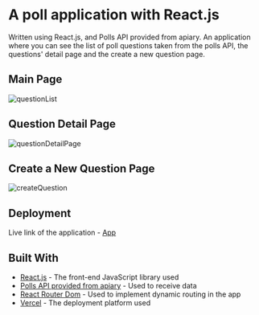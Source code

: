 # A poll application with React.js

Written using React.js, and Polls API provided from apiary. An application where you can see the list of poll questions taken from the polls API, the questions' detail page and the create a new question page.


## Main Page

![questionList](https://user-images.githubusercontent.com/63050857/192319481-b2283fe5-725e-4233-a415-fd8abf81242a.png)


## Question Detail Page

![questionDetailPage](https://user-images.githubusercontent.com/63050857/192319519-a8851da6-9b2f-44e4-a5f2-cce6019ee587.png)


## Create a New Question Page

![createQuestion](https://user-images.githubusercontent.com/63050857/192319542-bfd5046b-bc5e-4e07-b7ef-241e4f47d0c8.png)


## Deployment

Live link of the application - [App](https://poll-app-with-react-oggg.vercel.app/)


## Built With

* [React.js](https://create-react-app.dev/docs/getting-started) - The front-end JavaScript library used
* [Polls API provided from apiary](https://apiary.io/) - Used to receive data
* [React Router Dom](https://www.npmjs.com/package/react-router-dom) - Used to implement dynamic routing in the app
* [Vercel](https://vercel.com/dashboard) - The deployment platform used
